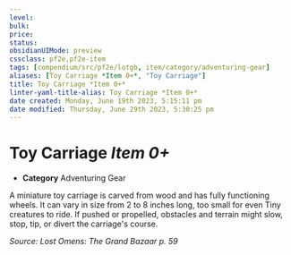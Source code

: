 ```yaml
---
level:
bulk:
price:
status:
obsidianUIMode: preview
cssclass: pf2e,pf2e-item
tags: [compendium/src/pf2e/lotgb, item/category/adventuring-gear]
aliases: [Toy Carriage *Item 0+*, "Toy Carriage"]
title: Toy Carriage *Item 0+*
linter-yaml-title-alias: Toy Carriage *Item 0+*
date created: Monday, June 19th 2023, 5:15:11 pm
date modified: Thursday, June 29th 2023, 5:30:25 pm
---
```


# Toy Carriage *Item 0+*

- **Category** Adventuring Gear

A miniature toy carriage is carved from wood and has fully functioning wheels. It can vary in size from 2 to 8 inches long, too small for even Tiny creatures to ride. If pushed or propelled, obstacles and terrain might slow, stop, tip, or divert the carriage's course.

*Source: Lost Omens: The Grand Bazaar p. 59*
